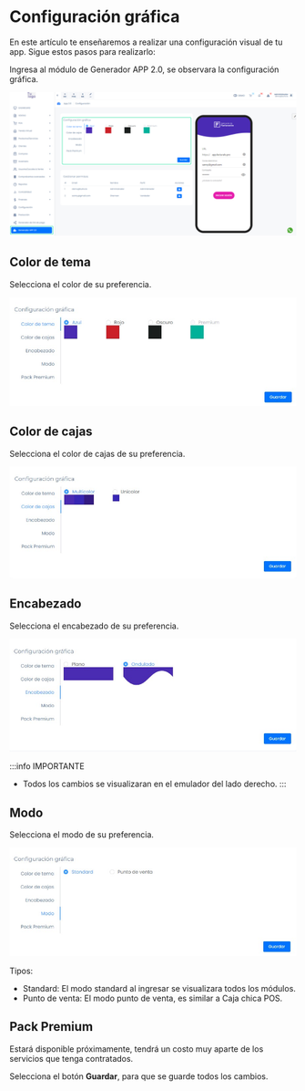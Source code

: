 # Configuración gráfica

En este artículo te enseñaremos a realizar una configuración visual de tu app. Sigue estos pasos para realizarlo:

Ingresa al módulo de Generador APP 2.0, se observara la configuración gráfica.

![Alt text](img/Configuracin20.jpg)

## Color de tema

Selecciona el color de su preferencia.

![Alt text](img/colortema1.jpg)

## Color de cajas

Selecciona el color de cajas de su preferencia.

![Alt text](img/colortema2.jpg)

## Encabezado

Selecciona el encabezado de su preferencia.

![Alt text](img/encabezado3.jpg)

:::info IMPORTANTE

- Todos los cambios se visualizaran en el emulador del lado derecho.
:::

## Modo

Selecciona el modo de su preferencia.

![Alt text](img/modo.jpg)

Tipos:

- Standard: El modo standard al ingresar se visualizara todos los módulos.
- Punto de venta: El modo punto de venta, es similar a Caja chica POS.

## Pack Premium

Estará disponible próximamente,  tendrá un costo muy aparte de los servicios que tenga contratados.

Selecciona el botón **Guardar**, para que se guarde todos los cambios.
